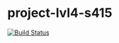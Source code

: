 # project-lvl4-s415

[![Build Status](https://travis-ci.org/YankinA/project-lvl4-s415.svg?branch=master)](https://travis-ci.org/YankinA/project-lvl4-s415)
